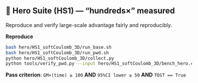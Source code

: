 ## 🚀 Hero Suite (HS1) — “hundreds×” measured
Reproduce and verify large-scale advantage fairly and reproducibly.

**Reproduce**
```bash
bash hero/HS1_softCoulomb_3D/run_base.sh
bash hero/HS1_softCoulomb_3D/run_pwd.sh
python hero/HS1_softCoulomb_3D/collect.py
python tools/verify_pwd.py --input hero/HS1_softCoulomb_3D/bench_hero.csv   --metrics time core_hours peak_ram_gb energy_wh   --primary-metric time   --delta-mha 0.5 --alpha 0.05   --speedup-threshold 100 --ci-lower-threshold 50   --bootstrap 2000 --seed 1234   --outdir results --figdir docs/img
```
**Pass criterion**: `GM×(time) ≥ 100` **AND** `95%CI lower ≥ 50` **AND** `TOST == True`
